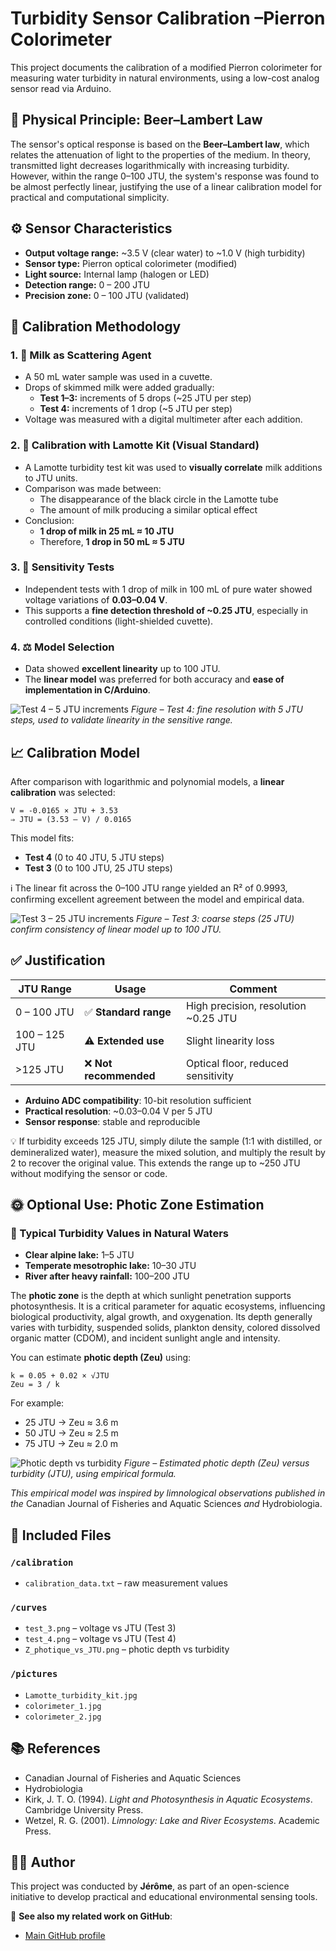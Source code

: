 
# Turbidity Sensor Calibration –Pierron Colorimeter

This project documents the calibration of a modified Pierron colorimeter for measuring water turbidity in natural environments, using a low-cost analog sensor read via Arduino.

## 🔬 Physical Principle: Beer–Lambert Law

The sensor's optical response is based on the **Beer–Lambert law**, which relates the attenuation of light to the properties of the medium. In theory, transmitted light decreases logarithmically with increasing turbidity. However, within the range 0–100 JTU, the system's response was found to be almost perfectly linear, justifying the use of a linear calibration model for practical and computational simplicity.

## ⚙️ Sensor Characteristics

- **Output voltage range:** ~3.5 V (clear water) to ~1.0 V (high turbidity)
- **Sensor type:** Pierron optical colorimeter (modified)
- **Light source:** Internal lamp (halogen or LED)
- **Detection range:** 0 – 200 JTU
- **Precision zone:** 0 – 100 JTU (validated)

## 🧪 Calibration Methodology

### 1. 🥛 Milk as Scattering Agent
- A 50 mL water sample was used in a cuvette.
- Drops of skimmed milk were added gradually:
  - **Test 1–3:** increments of 5 drops (~25 JTU per step)
  - **Test 4:** increments of 1 drop (~5 JTU per step)
- Voltage was measured with a digital multimeter after each addition.

### 2. 📏 Calibration with Lamotte Kit (Visual Standard)
- A Lamotte turbidity test kit was used to **visually correlate** milk additions to JTU units.
- Comparison was made between:
  - The disappearance of the black circle in the Lamotte tube
  - The amount of milk producing a similar optical effect
- Conclusion:
  - **1 drop of milk in 25 mL ≈ 10 JTU**
  - Therefore, **1 drop in 50 mL ≈ 5 JTU**

### 3. 🧪 Sensitivity Tests
- Independent tests with 1 drop of milk in 100 mL of pure water showed voltage variations of **0.03–0.04 V**.
- This supports a **fine detection threshold of ~0.25 JTU**, especially in controlled conditions (light-shielded cuvette).

### 4. ⚖️ Model Selection
- Data showed **excellent linearity** up to 100 JTU.
- The **linear model** was preferred for both accuracy and **ease of implementation in C/Arduino**.

![Test 4 – 5 JTU increments](./curves/test_4.png)
*Figure – Test 4: fine resolution with 5 JTU steps, used to validate linearity in the sensitive range.*

## 📈 Calibration Model

After comparison with logarithmic and polynomial models, a **linear calibration** was selected:

```
V = -0.0165 × JTU + 3.53
⇒ JTU = (3.53 – V) / 0.0165
```

This model fits:
- **Test 4** (0 to 40 JTU, 5 JTU steps)
- **Test 3** (0 to 100 JTU, 25 JTU steps)


ℹ️ The linear fit across the 0–100 JTU range yielded an R² of 0.9993, confirming excellent agreement between the model and empirical data. 


![Test 3 – 25 JTU increments](./curves/test_3.png)
*Figure – Test 3: coarse steps (25 JTU) confirm consistency of linear model up to 100 JTU.*

## ✅ Justification

| JTU Range      | Usage                    | Comment |
|----------------|--------------------------|---------|
| 0 – 100 JTU    | ✅ **Standard range**     | High precision, resolution ~0.25 JTU |
| 100 – 125 JTU  | ⚠️ **Extended use**       | Slight linearity loss |
| >125 JTU       | ❌ **Not recommended**    | Optical floor, reduced sensitivity |

- **Arduino ADC compatibility**: 10-bit resolution sufficient
- **Practical resolution**: ~0.03–0.04 V per 5 JTU
- **Sensor response**: stable and reproducible


💡 If turbidity exceeds 125 JTU, simply dilute the sample (1:1 with distilled, or demineralized water), measure the mixed solution, and multiply the result by 2 to recover the original value. This extends the range up to ~250 JTU without modifying the sensor or code.

## 🌞 Optional Use: Photic Zone Estimation

### 🌊 Typical Turbidity Values in Natural Waters

- **Clear alpine lake:** 1–5 JTU
- **Temperate mesotrophic lake:** 10–30 JTU
- **River after heavy rainfall:** 100–200 JTU

The **photic zone** is the depth at which sunlight penetration supports photosynthesis. It is a critical parameter for aquatic ecosystems, influencing biological productivity, algal growth, and oxygenation. Its depth generally varies with turbidity, suspended solids, plankton density, colored dissolved organic matter (CDOM), and incident sunlight angle and intensity.

You can estimate **photic depth (Zeu)** using:

```
k = 0.05 + 0.02 × √JTU
Zeu = 3 / k
```

For example:
- 25 JTU → Zeu ≈ 3.6 m
- 50 JTU → Zeu ≈ 2.5 m
- 75 JTU → Zeu ≈ 2.0 m

![Photic depth vs turbidity](./curves/Z_photique_vs_JTU.png)
*Figure – Estimated photic depth (Zeu) versus turbidity (JTU), using empirical formula.*

*This empirical model was inspired by limnological observations published in the* Canadian Journal of Fisheries and Aquatic Sciences *and* Hydrobiologia.


## 📁 Included Files

### `/calibration`
- `calibration_data.txt` – raw measurement values

### `/curves`
- `test_3.png` – voltage vs JTU (Test 3)
- `test_4.png` – voltage vs JTU (Test 4)
- `Z_photique_vs_JTU.png` – photic depth vs turbidity

### `/pictures`
- `Lamotte_turbidity_kit.jpg`
- `colorimeter_1.jpg`
- `colorimeter_2.jpg`

## 📚 References

- Canadian Journal of Fisheries and Aquatic Sciences  
- Hydrobiologia  
- Kirk, J. T. O. (1994). *Light and Photosynthesis in Aquatic Ecosystems*. Cambridge University Press.  
- Wetzel, R. G. (2001). *Limnology: Lake and River Ecosystems*. Academic Press.

## 👨‍🔬 Author

This project was conducted by **Jérôme**, as part of an open-science initiative to develop practical and educational environmental sensing tools.

🔗 **See also my related work on GitHub**:
- [Main GitHub profile](https://github.com/Jerome-openclassroom)

